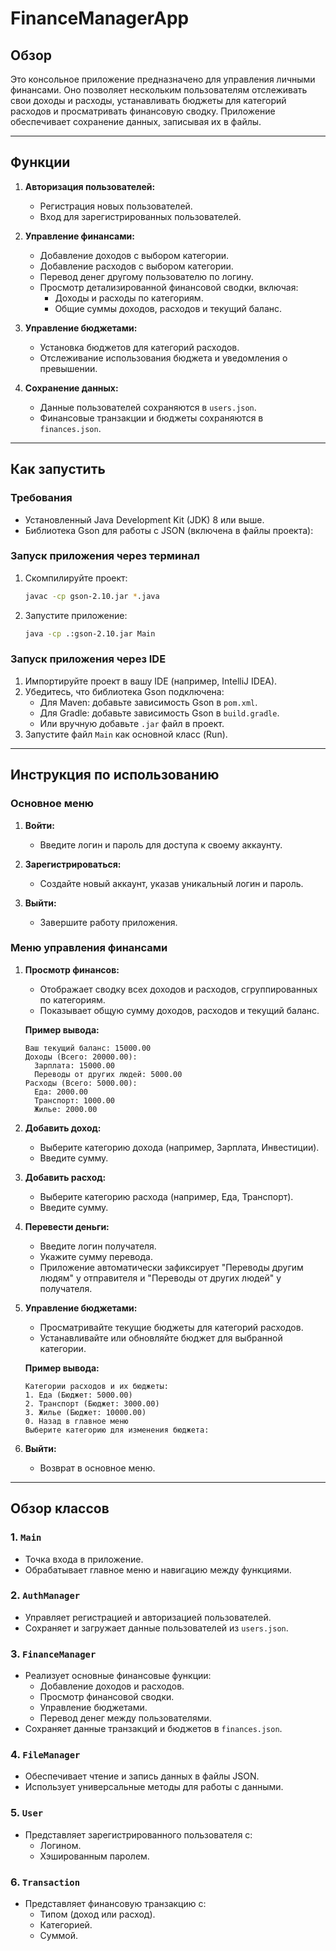 # FinanceManagerApp

## **Обзор**
Это консольное приложение предназначено для управления личными финансами. Оно позволяет нескольким пользователям отслеживать свои доходы и расходы, устанавливать бюджеты для категорий расходов и просматривать финансовую сводку. Приложение обеспечивает сохранение данных, записывая их в файлы.

---

## **Функции**
1. **Авторизация пользователей:**
   - Регистрация новых пользователей.
   - Вход для зарегистрированных пользователей.

2. **Управление финансами:**
   - Добавление доходов с выбором категории.
   - Добавление расходов с выбором категории.
   - Перевод денег другому пользователю по логину.
   - Просмотр детализированной финансовой сводки, включая:
     - Доходы и расходы по категориям.
     - Общие суммы доходов, расходов и текущий баланс.

3. **Управление бюджетами:**
   - Установка бюджетов для категорий расходов.
   - Отслеживание использования бюджета и уведомления о превышении.

4. **Сохранение данных:**
   - Данные пользователей сохраняются в `users.json`.
   - Финансовые транзакции и бюджеты сохраняются в `finances.json`.

---

## **Как запустить**

### **Требования**
- Установленный Java Development Kit (JDK) 8 или выше.
- Библиотека Gson для работы с JSON (включена в файлы проекта):

### **Запуск приложения через терминал**
1. Скомпилируйте проект:
   ```bash
   javac -cp gson-2.10.jar *.java
   ```
2. Запустите приложение:
   ```bash
   java -cp .:gson-2.10.jar Main
   ```

### **Запуск приложения через IDE**
1. Импортируйте проект в вашу IDE (например, IntelliJ IDEA).
2. Убедитесь, что библиотека Gson подключена:
   - Для Maven: добавьте зависимость Gson в `pom.xml`.
   - Для Gradle: добавьте зависимость Gson в `build.gradle`.
   - Или вручную добавьте `.jar` файл в проект.
3. Запустите файл `Main` как основной класс (Run).

---

## **Инструкция по использованию**

### **Основное меню**
1. **Войти:**
   - Введите логин и пароль для доступа к своему аккаунту.

2. **Зарегистрироваться:**
   - Создайте новый аккаунт, указав уникальный логин и пароль.

3. **Выйти:**
   - Завершите работу приложения.

### **Меню управления финансами**
1. **Просмотр финансов:**
   - Отображает сводку всех доходов и расходов, сгруппированных по категориям.
   - Показывает общую сумму доходов, расходов и текущий баланс.
   
   **Пример вывода:**
   ```
   Ваш текущий баланс: 15000.00
   Доходы (Всего: 20000.00):
     Зарплата: 15000.00
     Переводы от других людей: 5000.00
   Расходы (Всего: 5000.00):
     Еда: 2000.00
     Транспорт: 1000.00
     Жилье: 2000.00
   ```

2. **Добавить доход:**
   - Выберите категорию дохода (например, Зарплата, Инвестиции).
   - Введите сумму.

3. **Добавить расход:**
   - Выберите категорию расхода (например, Еда, Транспорт).
   - Введите сумму.

4. **Перевести деньги:**
   - Введите логин получателя.
   - Укажите сумму перевода.
   - Приложение автоматически зафиксирует "Переводы другим людям" у отправителя и "Переводы от других людей" у получателя.

5. **Управление бюджетами:**
   - Просматривайте текущие бюджеты для категорий расходов.
   - Устанавливайте или обновляйте бюджет для выбранной категории.

   **Пример вывода:**
   ```
   Категории расходов и их бюджеты:
   1. Еда (Бюджет: 5000.00)
   2. Транспорт (Бюджет: 3000.00)
   3. Жилье (Бюджет: 10000.00)
   0. Назад в главное меню
   Выберите категорию для изменения бюджета: 
   ```

6. **Выйти:**
   - Возврат в основное меню.

---

## **Обзор классов**

### **1. `Main`**
- Точка входа в приложение.
- Обрабатывает главное меню и навигацию между функциями.

### **2. `AuthManager`**
- Управляет регистрацией и авторизацией пользователей.
- Сохраняет и загружает данные пользователей из `users.json`.

### **3. `FinanceManager`**
- Реализует основные финансовые функции:
  - Добавление доходов и расходов.
  - Просмотр финансовой сводки.
  - Управление бюджетами.
  - Перевод денег между пользователями.
- Сохраняет данные транзакций и бюджетов в `finances.json`.

### **4. `FileManager`**
- Обеспечивает чтение и запись данных в файлы JSON.
- Использует универсальные методы для работы с данными.

### **5. `User`**
- Представляет зарегистрированного пользователя с:
  - Логином.
  - Хэшированным паролем.

### **6. `Transaction`**
- Представляет финансовую транзакцию с:
  - Типом (доход или расход).
  - Категорией.
  - Суммой.


